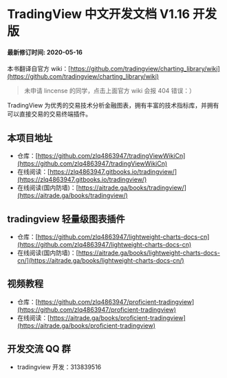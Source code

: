 # TradingView 中文开发文档 V1.16 开发版

#### 最新修订时间: 2020-05-16

本书翻译自官方 wiki：[https://github.com/tradingview/charting_library/wiki](https://github.com/tradingview/charting_library/wiki)

> 未申请 lincense 的同学，点击上面官方 wiki 会报 404 错误：）

TradingView 为优秀的交易技术分析金融图表，拥有丰富的技术指标库，并拥有可以直接交易的交易终端插件。

## 本项目地址

- 仓库：[https://github.com/zlq4863947/tradingViewWikiCn](https://github.com/zlq4863947/tradingViewWikiCn)
- 在线阅读：[https://zlq4863947.gitbooks.io/tradingview/](https://zlq4863947.gitbooks.io/tradingview/)
- 在线阅读(国内防墙)：[https://aitrade.ga/books/tradingview/](https://aitrade.ga/books/tradingview/)

## tradingview 轻量级图表插件

- 仓库：[https://github.com/zlq4863947/lightweight-charts-docs-cn](https://github.com/zlq4863947/lightweight-charts-docs-cn)
- 在线阅读(国内防墙)：[https://aitrade.ga/books/lightweight-charts-docs-cn/](https://aitrade.ga/books/lightweight-charts-docs-cn/)

## 视频教程

- 仓库：[https://github.com/zlq4863947/proficient-tradingview](https://github.com/zlq4863947/proficient-tradingview)
- 在线阅读：[https://aitrade.ga/books/proficient-tradingview](https://aitrade.ga/books/proficient-tradingview)

## 开发交流 QQ 群

- tradingview 开发：313839516
